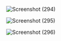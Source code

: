 
![Screenshot (294)](https://user-images.githubusercontent.com/94280220/143079839-a0b6be3a-66ee-480a-9ad7-c0431fcd0392.png)




![Screenshot (295)](https://user-images.githubusercontent.com/94280220/143079880-e65cb0db-ac55-468d-9c4f-f42302cbd5c5.png)



![Screenshot (296)](https://user-images.githubusercontent.com/94280220/143079977-e991558e-8790-4a3c-b16e-5dd1e491f934.png)
